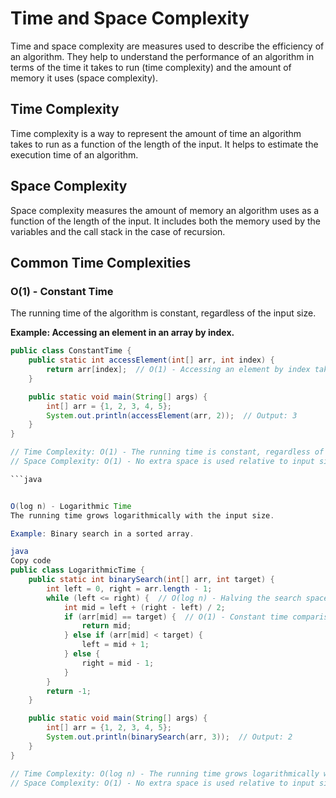 # Time and Space Complexity

Time and space complexity are measures used to describe the efficiency of an algorithm. They help to understand the performance of an algorithm in terms of the time it takes to run (time complexity) and the amount of memory it uses (space complexity).

## Time Complexity

Time complexity is a way to represent the amount of time an algorithm takes to run as a function of the length of the input. It helps to estimate the execution time of an algorithm.

## Space Complexity

Space complexity measures the amount of memory an algorithm uses as a function of the length of the input. It includes both the memory used by the variables and the call stack in the case of recursion.

## Common Time Complexities

### O(1) - Constant Time

The running time of the algorithm is constant, regardless of the input size.

**Example: Accessing an element in an array by index.**

```java
public class ConstantTime {
    public static int accessElement(int[] arr, int index) {
        return arr[index];  // O(1) - Accessing an element by index takes constant time
    }

    public static void main(String[] args) {
        int[] arr = {1, 2, 3, 4, 5};
        System.out.println(accessElement(arr, 2));  // Output: 3
    }
}

// Time Complexity: O(1) - The running time is constant, regardless of the input size.
// Space Complexity: O(1) - No extra space is used relative to input size.

```java


O(log n) - Logarithmic Time
The running time grows logarithmically with the input size.

Example: Binary search in a sorted array.

java
Copy code
public class LogarithmicTime {
    public static int binarySearch(int[] arr, int target) {
        int left = 0, right = arr.length - 1;
        while (left <= right) {  // O(log n) - Halving the search space each iteration
            int mid = left + (right - left) / 2;
            if (arr[mid] == target) {  // O(1) - Constant time comparison
                return mid;
            } else if (arr[mid] < target) {
                left = mid + 1;
            } else {
                right = mid - 1;
            }
        }
        return -1;
    }

    public static void main(String[] args) {
        int[] arr = {1, 2, 3, 4, 5};
        System.out.println(binarySearch(arr, 3));  // Output: 2
    }
}

// Time Complexity: O(log n) - The running time grows logarithmically with the input size.
// Space Complexity: O(1) - No extra space is used relative to input size.
